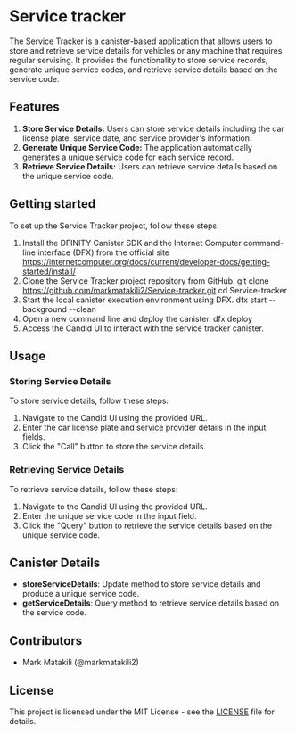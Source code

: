 # Service tracker

The Service Tracker is a canister-based application that allows users to store and retrieve service details for vehicles or any machine that requires regular servising. It provides the functionality to store service records, generate unique service codes, and retrieve service details based on the service code.

## Features
1. **Store Service Details:** Users can store service details including the car license plate, service date, and service provider's information.
2. **Generate Unique Service Code:** The application automatically generates a unique service code for each service record.
3. **Retrieve Service Details:** Users can retrieve service details based on the unique service code.
   
## Getting started
To set up the Service Tracker project, follow these steps:

1. Install the DFINITY Canister SDK and the Internet Computer command-line interface (DFX) from the official site https://internetcomputer.org/docs/current/developer-docs/getting-started/install/
2. Clone the Service Tracker project repository from GitHub.
   git clone https://github.com/markmatakili2/Service-tracker.git
   cd Service-tracker
3. Start the local canister execution environment using DFX.
   dfx start --background --clean
4. Open a new command line and deploy the canister.
    dfx deploy
5. Access the Candid UI to interact with the service tracker canister.

## Usage

### Storing Service Details

To store service details, follow these steps:

1. Navigate to the Candid UI using the provided URL.
2. Enter the car license plate and service provider details in the input fields.
3. Click the "Call" button to store the service details.

### Retrieving Service Details

To retrieve service details, follow these steps:

1. Navigate to the Candid UI using the provided URL.
2. Enter the unique service code in the input field.
3. Click the "Query" button to retrieve the service details based on the unique service code.

## Canister Details

- **storeServiceDetails**: Update method to store service details and produce a unique service code.
- **getServiceDetails**: Query method to retrieve service details based on the service code.

## Contributors

- Mark Matakili (@markmatakili2)


## License

This project is licensed under the MIT License - see the [LICENSE](LICENSE) file for details.

